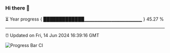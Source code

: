 ### Hi there 👋

⏳ Year progress { █████████████▁▁▁▁▁▁▁▁▁▁▁▁▁▁▁▁▁ } 45.27 %

---

⏰ Updated on Fri, 14 Jun 2024 16:39:16 GMT

![Progress Bar CI](https://github.com/IshwaranRudhara/GIT-ACTION/workflows/Progress%20Bar%20CI/badge.svg)
